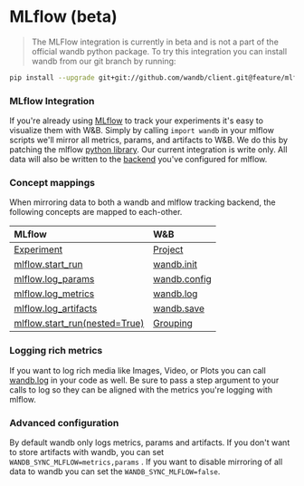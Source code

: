 # MLflow \(beta\)

> The MLFlow integration is currently in beta and is not a part of the official wandb python package.  To try this integration you can install wandb from our git branch by running:

```bash
pip install --upgrade git+git://github.com/wandb/client.git@feature/mlflow#egg=wandb
```

### MLflow Integration

If you're already using [MLflow](https://www.mlflow.org/docs/latest/tracking.html) to track your experiments it's easy to visualize them with W&B.  Simply by calling `import wandb` in your mlflow scripts we'll mirror all metrics, params, and artifacts to W&B.  We do this by patching the mlflow [python library](https://github.com/mlflow/mlflow).  Our current integration is write only.  All data will also be written to the [backend](https://www.mlflow.org/docs/latest/tracking.html#where-runs-are-recorded) you've configured for mlflow.

### Concept mappings

When mirroring data to both a wandb and mlflow tracking backend, the following concepts are mapped to each-other.

| MLflow | W&B |
| :--- | :--- |
| [Experiment](https://www.mlflow.org/docs/latest/tracking.html#organizing-runs-in-experiments) | [Project](../../app/pages/project-page/) |
| [mlflow.start\_run](https://www.mlflow.org/docs/latest/python_api/mlflow.html#mlflow.start_run) | [wandb.init](../python/init.md) |
| [mlflow.log\_params](https://www.mlflow.org/docs/latest/python_api/mlflow.html#mlflow.log_param) | [wandb.config](../python/config.md) |
| [mlflow.log\_metrics](https://www.mlflow.org/docs/latest/python_api/mlflow.html#mlflow.log_metric) | [wandb.log](../python/log.md) |
| [mlflow.log\_artifacts](https://www.mlflow.org/docs/latest/python_api/mlflow.html#mlflow.log_artifact) | [wandb.save](../python/save.md) |
| [mlflow.start\_run\(nested=True\)](https://mlflow.org/docs/latest/python_api/mlflow.html#mlflow.start_run) | [Grouping](../advanced/grouping.md) |

### Logging rich metrics

If you want to log rich media like Images, Video, or Plots you can call [wandb.log](../python/log.md) in your code as well.  Be sure to pass a step argument to your calls to log so they can be aligned with the metrics you're logging with mlflow.

### Advanced configuration

By default wandb only logs metrics, params and artifacts.  If you don't want to store artifacts with wandb, you can set `WANDB_SYNC_MLFLOW=metrics,params` .  If you want to disable mirroring of all data to wandb you can set the `WANDB_SYNC_MLFLOW=false`. 

